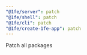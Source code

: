```yaml
---
"@1fe/server": patch
"@1fe/shell": patch  
"@1fe/cli": patch
"@1fe/create-1fe-app": patch
---
```


Patch all packages